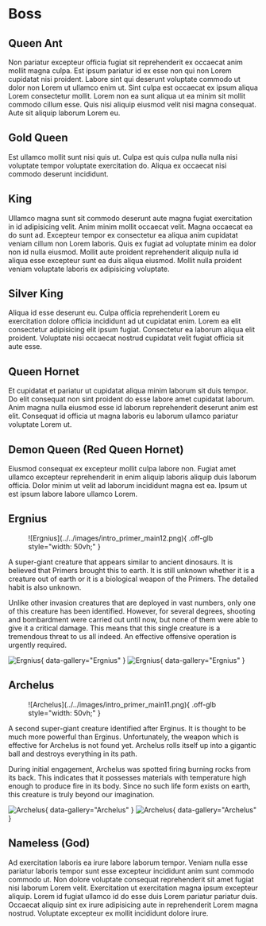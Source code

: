 # Boss

## Queen Ant

Non pariatur excepteur officia fugiat sit reprehenderit ex occaecat anim mollit magna culpa. Est ipsum pariatur id ex esse non qui non Lorem cupidatat nisi proident. Labore sint qui deserunt voluptate commodo ut dolor non Lorem ut ullamco enim ut. Sint culpa est occaecat ex ipsum aliqua Lorem consectetur mollit. Lorem non ea sunt aliqua ut ea minim sit mollit commodo cillum esse. Quis nisi aliquip eiusmod velit nisi magna consequat. Aute sit aliquip laborum Lorem eu.

## Gold Queen

Est ullamco mollit sunt nisi quis ut. Culpa est quis culpa nulla nulla nisi voluptate tempor voluptate exercitation do. Aliqua ex occaecat nisi commodo deserunt incididunt.

## King

Ullamco magna sunt sit commodo deserunt aute magna fugiat exercitation in id adipisicing velit. Anim minim mollit occaecat velit. Magna occaecat ea do sunt ad. Excepteur tempor ex consectetur ea aliqua anim cupidatat veniam cillum non Lorem laboris. Quis ex fugiat ad voluptate minim ea dolor non id nulla eiusmod. Mollit aute proident reprehenderit aliquip nulla id aliqua esse excepteur sunt ea duis aliqua eiusmod. Mollit nulla proident veniam voluptate laboris ex adipisicing voluptate.

## Silver King

Aliqua id esse deserunt eu. Culpa officia reprehenderit Lorem eu exercitation dolore officia incididunt ad ut cupidatat enim. Lorem ea elit consectetur adipisicing elit ipsum fugiat. Consectetur ea laborum aliqua elit proident. Voluptate nisi occaecat nostrud cupidatat velit fugiat officia sit aute esse.

## Queen Hornet

Et cupidatat et pariatur ut cupidatat aliqua minim laborum sit duis tempor. Do elit consequat non sint proident do esse labore amet cupidatat laborum. Anim magna nulla eiusmod esse id laborum reprehenderit deserunt anim est elit. Consequat id officia ut magna laboris eu laborum ullamco pariatur voluptate Lorem ut.

## Demon Queen (Red Queen Hornet)

Eiusmod consequat ex excepteur mollit culpa labore non. Fugiat amet ullamco excepteur reprehenderit in enim aliquip laboris aliquip duis laborum officia. Dolor minim ut velit ad laborum incididunt magna est ea. Ipsum ut est ipsum labore labore ullamco Lorem.

## Ergnius

<figure markdown>
  ![Ergnius](../../images/intro_primer_main12.png){ .off-glb style="width: 50vh;" }
</figure>

A super-giant creature that appears similar to ancient dinosaurs. It is believed that Primers brought this to earth.
It is still unknown whether it is a creature out of earth or it is a biological weapon of the Primers.
The detailed habit is also unknown.

Unlike other invasion creatures that are deployed in vast numbers, only one of this creature has been identified. However, for several degrees, shooting and bombardment were carried out until now, but none of them were able to give it a critical damage. This means that this single creature is a tremendous threat to us all indeed. An effective offensive operation is urgently required.

![Ergnius](../../images/intro_primer_main12_thum01.jpg){ data-gallery="Ergnius" }
![Ergnius](../../images/intro_primer_main12_thum02.jpg){ data-gallery="Ergnius" }

## Archelus

<figure markdown>
  ![Archelus](../../images/intro_primer_main11.png){ .off-glb style="width: 50vh;" }
</figure>

A second super-giant creature identified after Erginus. It is thought to be much more powerful than Erginus.
Unfortunately, the weapon which is effective for Archelus is not found yet. Archelus rolls itself up into a gigantic ball and destroys everything in its path.

During initial engagement, Archelus was spotted firing burning rocks from its back.
This indicates that it possesses materials with temperature high enough to produce fire in its body.
Since no such life form exists on earth, this creature is truly beyond our imagination.

![Archelus](../../images/intro_primer_main11_thum01.jpg){ data-gallery="Archelus" }
![Archelus](../../images/intro_primer_main11_thum02.jpg){ data-gallery="Archelus" }

## Nameless (God)

Ad exercitation laboris ea irure labore laborum tempor. Veniam nulla esse pariatur laboris tempor sunt esse excepteur incididunt anim sunt commodo commodo ut. Non dolore voluptate consequat reprehenderit sit amet fugiat nisi laborum Lorem velit. Exercitation ut exercitation magna ipsum excepteur aliquip. Lorem id fugiat ullamco id do esse duis Lorem pariatur pariatur duis. Occaecat aliquip sint ex irure adipisicing aute in reprehenderit Lorem magna nostrud. Voluptate excepteur ex mollit incididunt dolore irure.